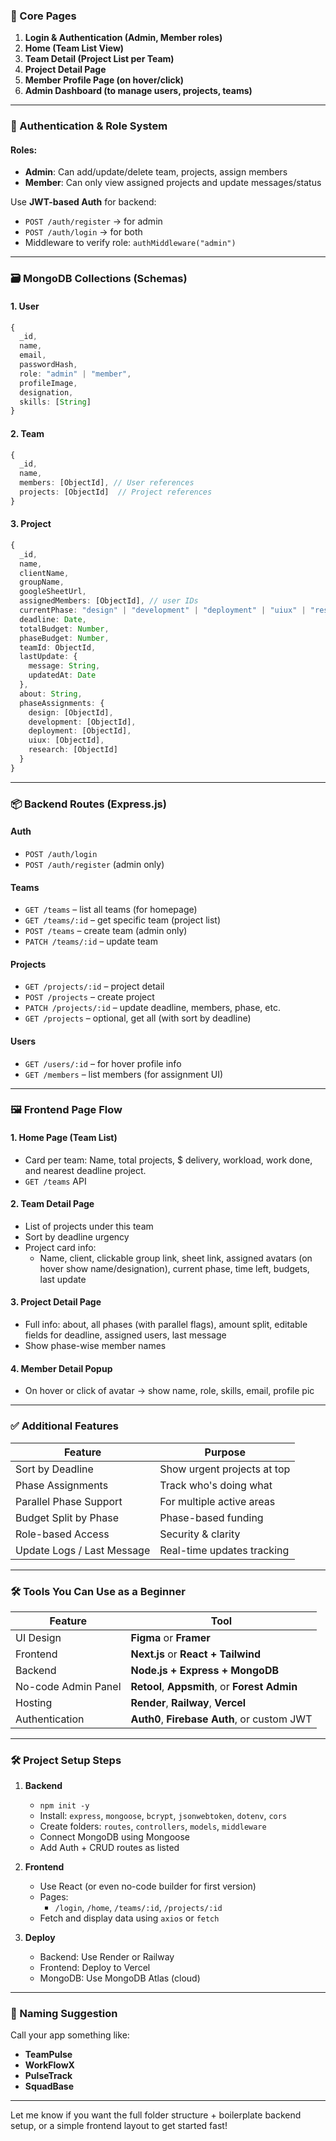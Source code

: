 ### 🧠 Core Pages

1. **Login & Authentication (Admin, Member roles)**  
2. **Home (Team List View)**  
3. **Team Detail (Project List per Team)**  
4. **Project Detail Page**  
5. **Member Profile Page (on hover/click)**  
6. **Admin Dashboard (to manage users, projects, teams)**

---

### 🔐 Authentication & Role System

#### Roles:
- **Admin**: Can add/update/delete team, projects, assign members
- **Member**: Can only view assigned projects and update messages/status

Use **JWT-based Auth** for backend:
- `POST /auth/register` → for admin
- `POST /auth/login` → for both
- Middleware to verify role: `authMiddleware("admin")`

---

### 🗃 MongoDB Collections (Schemas)

#### 1. User
```ts
{
  _id,
  name,
  email,
  passwordHash,
  role: "admin" | "member",
  profileImage,
  designation,
  skills: [String]
}
```

#### 2. Team
```ts
{
  _id,
  name,
  members: [ObjectId], // User references
  projects: [ObjectId]  // Project references
}
```

#### 3. Project
```ts
{
  _id,
  name,
  clientName,
  groupName,
  googleSheetUrl,
  assignedMembers: [ObjectId], // user IDs
  currentPhase: "design" | "development" | "deployment" | "uiux" | "research",
  deadline: Date,
  totalBudget: Number,
  phaseBudget: Number,
  teamId: ObjectId,
  lastUpdate: {
    message: String,
    updatedAt: Date
  },
  about: String,
  phaseAssignments: {
    design: [ObjectId],
    development: [ObjectId],
    deployment: [ObjectId],
    uiux: [ObjectId],
    research: [ObjectId]
  }
}
```

---

### 📦 Backend Routes (Express.js)

#### Auth
- `POST /auth/login`
- `POST /auth/register` (admin only)

#### Teams
- `GET /teams` – list all teams (for homepage)
- `GET /teams/:id` – get specific team (project list)
- `POST /teams` – create team (admin only)
- `PATCH /teams/:id` – update team

#### Projects
- `GET /projects/:id` – project detail
- `POST /projects` – create project
- `PATCH /projects/:id` – update deadline, members, phase, etc.
- `GET /projects` – optional, get all (with sort by deadline)

#### Users
- `GET /users/:id` – for hover profile info
- `GET /members` – list members (for assignment UI)

---

### 🖼 Frontend Page Flow

#### 1. Home Page (Team List)
- Card per team: Name, total projects, $ delivery, workload, work done, and nearest deadline project.
- `GET /teams` API

#### 2. Team Detail Page
- List of projects under this team
- Sort by deadline urgency
- Project card info:
  - Name, client, clickable group link, sheet link, assigned avatars (on hover show name/designation), current phase, time left, budgets, last update

#### 3. Project Detail Page
- Full info: about, all phases (with parallel flags), amount split, editable fields for deadline, assigned users, last message
- Show phase-wise member names

#### 4. Member Detail Popup
- On hover or click of avatar → show name, role, skills, email, profile pic

---

### ✅ Additional Features

| Feature                         | Purpose                            |
|----------------------------------|-------------------------------------|
| Sort by Deadline                | Show urgent projects at top        |
| Phase Assignments               | Track who's doing what             |
| Parallel Phase Support          | For multiple active areas          |
| Budget Split by Phase           | Phase-based funding                |
| Role-based Access               | Security & clarity                 |
| Update Logs / Last Message      | Real-time updates tracking         |

---

### 🛠 Tools You Can Use as a Beginner

| Feature             | Tool                                      |
|---------------------|-------------------------------------------|
| UI Design           | **Figma** or **Framer**                  |
| Frontend            | **Next.js** or **React + Tailwind**     |
| Backend             | **Node.js + Express + MongoDB**         |
| No-code Admin Panel | **Retool**, **Appsmith**, or **Forest Admin** |
| Hosting             | **Render**, **Railway**, **Vercel**     |
| Authentication      | **Auth0**, **Firebase Auth**, or custom JWT |

---

### 🛠 Project Setup Steps

1. **Backend**
   - `npm init -y`
   - Install: `express`, `mongoose`, `bcrypt`, `jsonwebtoken`, `dotenv`, `cors`
   - Create folders: `routes`, `controllers`, `models`, `middleware`
   - Connect MongoDB using Mongoose
   - Add Auth + CRUD routes as listed

2. **Frontend**
   - Use React (or even no-code builder for first version)
   - Pages:
     - `/login`, `/home`, `/teams/:id`, `/projects/:id`
   - Fetch and display data using `axios` or `fetch`

3. **Deploy**
   - Backend: Use Render or Railway
   - Frontend: Deploy to Vercel
   - MongoDB: Use MongoDB Atlas (cloud)

---

### 🌱 Naming Suggestion

Call your app something like:

- **TeamPulse**
- **WorkFlowX**
- **PulseTrack**
- **SquadBase**

---

Let me know if you want the full folder structure + boilerplate backend setup, or a simple frontend layout to get started fast!
